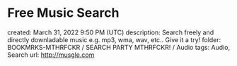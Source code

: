 # Free Music Search

created: March 31, 2022 9:50 PM (UTC)
description: Search freely and directly downladable music e.g. mp3, wma, wav, etc.. Give it a try!
folder: BOOKMRKS-MTHRFCKR / SEARCH PARTY MTHRFCKR! / Audio
tags: Audio, Search
url: http://musgle.com